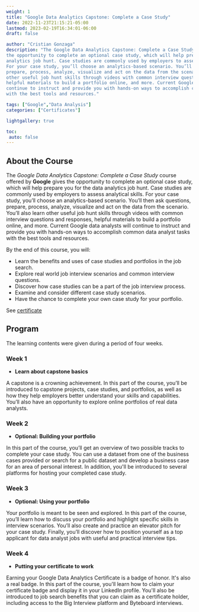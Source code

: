 ```yaml
---
weight: 1
title: "Google Data Analytics Capstone: Complete a Case Study"
date: 2022-11-23T21:15:21-05:00
lastmod: 2023-02-19T16:34:01-06:00
draft: false

author: "Cristian Gonzaga"
description: "The Google Data Analytics Capstone: Complete a Case Study course offered by Google gives 
the opportunity to complete an optional case study, which will help prepare you for the data 
analytics job hunt. Case studies are commonly used by employers to assess analytical skills. 
For your case study, you’ll choose an analytics-based scenario. You’ll then ask questions, 
prepare, process, analyze, visualize and act on the data from the scenario. You’ll also learn 
other useful job hunt skills through videos with common interview questions and responses, 
helpful materials to build a portfolio online, and more. Current Google data analysts will 
continue to instruct and provide you with hands-on ways to accomplish common data analyst tasks 
with the best tools and resources."

tags: ["Google","Data Analysis"]
categories: ["Certificates"]

lightgallery: true

toc:
 auto: false
---
```

<!--more-->

## About the Course

The *Google Data Analytics Capstone: Complete a Case Study* course offered by **Google** gives 
the opportunity to complete an optional case study, which will help prepare you for the data 
analytics job hunt. Case studies are commonly used by employers to assess analytical skills. 
For your case study, you’ll choose an analytics-based scenario. You’ll then ask questions, 
prepare, process, analyze, visualize and act on the data from the scenario. You’ll also learn 
other useful job hunt skills through videos with common interview questions and responses, 
helpful materials to build a portfolio online, and more. Current Google data analysts will 
continue to instruct and provide you with hands-on ways to accomplish common data analyst tasks 
with the best tools and resources.

By the end of this course, you will:
 - Learn the benefits and uses of case studies and portfolios in the job search.
 - Explore real world job interview scenarios and common interview questions.
 - Discover how case studies can be a part of the job interview process. 
 - Examine and consider different case study scenarios. 
 - Have the chance to complete your own case study for your portfolio.

See [certificate](https://coursera.org/share/94294cf921ad87bcd3d009a55fce0679)

## Program

The learning contents were given during a period of four weeks.

### Week 1
* **Learn about capstone basics**

A capstone is a crowning achievement. In this part of the course, you’ll be introduced to 
capstone projects, case studies, and portfolios, as well as how they help employers better 
understand your skills and capabilities. You’ll also have an opportunity to explore online 
portfolios of real data analysts.

### Week 2
* **Optional: Building your portfolio**

In this part of the course, you’ll get an overview of two possible tracks to complete your case 
study. You can use a dataset from one of the business cases provided or search for a public 
dataset and develop a business case for an area of personal interest. In addition, you'll be 
introduced to several platforms for hosting your completed case study.

### Week 3
* **Optional: Using your portfolio**

Your portfolio is meant to be seen and explored. In this part of the course, you’ll learn how to 
discuss your portfolio and highlight specific skills in interview scenarios. You’ll also create 
and practice an elevator pitch for your case study. Finally, you’ll discover how to position 
yourself as a top applicant for data analyst jobs with useful and practical interview tips.

### Week 4
* **Putting your certificate to work**

Earning your Google Data Analytics Certificate is a badge of honor. It's also a real badge. In 
this part of the course, you'll learn how to claim your certificate badge and display it in your 
LinkedIn profile. You'll also be introduced to job search benefits that you can claim as a 
certificate holder, including access to the Big Interview platform and Byteboard interviews.
